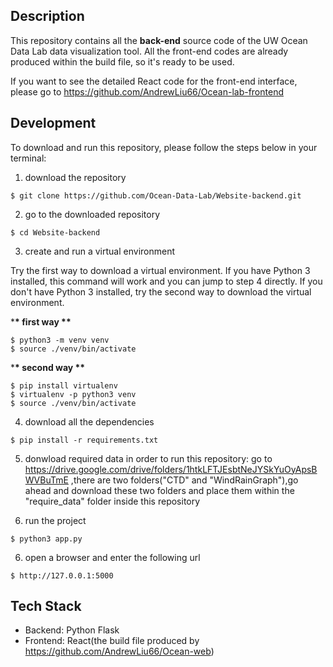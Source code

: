 ## Description

This repository contains all the <b>back-end</b> source code of the UW Ocean Data Lab data visualization tool. All the front-end codes are already produced within the build file, so it's ready to be used.

If you want to see the detailed React code for the front-end interface, please go to https://github.com/AndrewLiu66/Ocean-lab-frontend

## Development

To download and run this repository, please follow the steps below in your terminal:

1. download the repository

```
$ git clone https://github.com/Ocean-Data-Lab/Website-backend.git
```

2. go to the downloaded repository

```
$ cd Website-backend
```

3. create and run a virtual environment

Try the first way to download a virtual environment. If you have Python 3 installed, this command will work and you can jump to step 4 directly. If you don't have Python 3 installed, try the second way to download the virtual environment.

\***\* first way \*\***

```
$ python3 -m venv venv
$ source ./venv/bin/activate
```

\***\* second way \*\***

```
$ pip install virtualenv
$ virtualenv -p python3 venv
$ source ./venv/bin/activate
```

4. download all the dependencies

```
$ pip install -r requirements.txt
```

5. donwload required data in order to run this repository:
   go to https://drive.google.com/drive/folders/1htkLFTJEsbtNeJYSkYuOyApsBWVBuTmE ,there are two folders("CTD" and "WindRainGraph"),go ahead and download these two folders and place them within the "require_data" folder inside this repository

6. run the project

```
$ python3 app.py
```

6. open a browser and enter the following url

```
$ http://127.0.0.1:5000
```

## Tech Stack

- Backend: Python Flask
- Frontend: React(the build file produced by https://github.com/AndrewLiu66/Ocean-web)
